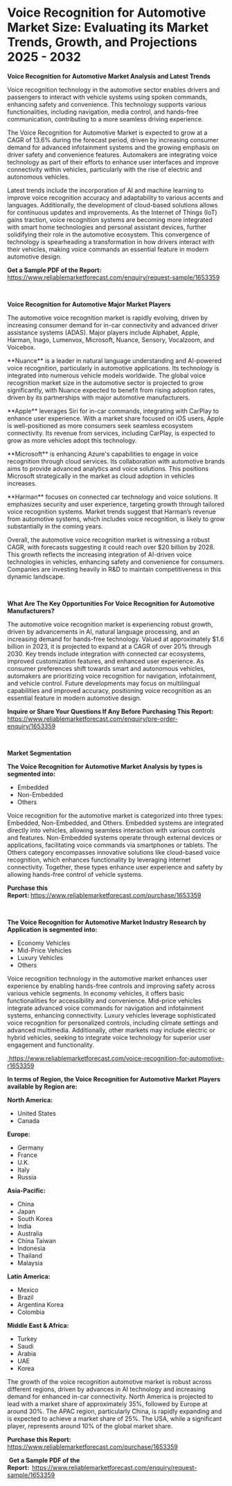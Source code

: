 <p><h1>Voice Recognition for Automotive Market Size: Evaluating its Market Trends, Growth, and Projections 2025 - 2032</h1></p><p><strong>Voice Recognition for Automotive Market Analysis and Latest Trends</strong></p>
<p><p>Voice recognition technology in the automotive sector enables drivers and passengers to interact with vehicle systems using spoken commands, enhancing safety and convenience. This technology supports various functionalities, including navigation, media control, and hands-free communication, contributing to a more seamless driving experience.</p><p>The Voice Recognition for Automotive Market is expected to grow at a CAGR of 13.6% during the forecast period, driven by increasing consumer demand for advanced infotainment systems and the growing emphasis on driver safety and convenience features. Automakers are integrating voice technology as part of their efforts to enhance user interfaces and improve connectivity within vehicles, particularly with the rise of electric and autonomous vehicles.</p><p>Latest trends include the incorporation of AI and machine learning to improve voice recognition accuracy and adaptability to various accents and languages. Additionally, the development of cloud-based solutions allows for continuous updates and improvements. As the Internet of Things (IoT) gains traction, voice recognition systems are becoming more integrated with smart home technologies and personal assistant devices, further solidifying their role in the automotive ecosystem. This convergence of technology is spearheading a transformation in how drivers interact with their vehicles, making voice commands an essential feature in modern automotive design.</p></p>
<p><strong>Get a Sample PDF of the Report:&nbsp;</strong> <a href="https://www.reliablemarketforecast.com/enquiry/request-sample/1653359?utm_campaign=3195&utm_medium=2&utm_source=Github&utm_content=ia&utm_term=18042025&utm_id=voice-recognition-for-automotive">https://www.reliablemarketforecast.com/enquiry/request-sample/1653359</a></p>
<p>&nbsp;</p>
<p><strong>Voice Recognition for Automotive Major Market Players</strong></p>
<p><p>The automotive voice recognition market is rapidly evolving, driven by increasing consumer demand for in-car connectivity and advanced driver assistance systems (ADAS). Major players include Alphabet, Apple, Harman, Inago, Lumenvox, Microsoft, Nuance, Sensory, Vocalzoom, and Voicebox.</p><p>**Nuance** is a leader in natural language understanding and AI-powered voice recognition, particularly in automotive applications. Its technology is integrated into numerous vehicle models worldwide. The global voice recognition market size in the automotive sector is projected to grow significantly, with Nuance expected to benefit from rising adoption rates, driven by its partnerships with major automotive manufacturers.</p><p>**Apple** leverages Siri for in-car commands, integrating with CarPlay to enhance user experience. With a market share focused on iOS users, Apple is well-positioned as more consumers seek seamless ecosystem connectivity. Its revenue from services, including CarPlay, is expected to grow as more vehicles adopt this technology.</p><p>**Microsoft** is enhancing Azure's capabilities to engage in voice recognition through cloud services. Its collaboration with automotive brands aims to provide advanced analytics and voice solutions. This positions Microsoft strategically in the market as cloud adoption in vehicles increases.</p><p>**Harman** focuses on connected car technology and voice solutions. It emphasizes security and user experience, targeting growth through tailored voice recognition systems. Market trends suggest that Harman’s revenue from automotive systems, which includes voice recognition, is likely to grow substantially in the coming years.</p><p>Overall, the automotive voice recognition market is witnessing a robust CAGR, with forecasts suggesting it could reach over $20 billion by 2028. This growth reflects the increasing integration of AI-driven voice technologies in vehicles, enhancing safety and convenience for consumers. Companies are investing heavily in R&D to maintain competitiveness in this dynamic landscape.</p></p>
<p>&nbsp;</p>
<p><strong>What Are The Key Opportunities For Voice Recognition for Automotive Manufacturers?</strong></p>
<p><p>The automotive voice recognition market is experiencing robust growth, driven by advancements in AI, natural language processing, and an increasing demand for hands-free technology. Valued at approximately $1.6 billion in 2023, it is projected to expand at a CAGR of over 20% through 2030. Key trends include integration with connected car ecosystems, improved customization features, and enhanced user experience. As consumer preferences shift towards smart and autonomous vehicles, automakers are prioritizing voice recognition for navigation, infotainment, and vehicle control. Future developments may focus on multilingual capabilities and improved accuracy, positioning voice recognition as an essential feature in modern automotive design.</p></p>
<p><strong>Inquire or Share Your Questions If Any Before Purchasing This Report:</strong> <a href="https://www.reliablemarketforecast.com/enquiry/pre-order-enquiry/1653359?utm_campaign=3195&utm_medium=2&utm_source=Github&utm_content=ia&utm_term=18042025&utm_id=voice-recognition-for-automotive">https://www.reliablemarketforecast.com/enquiry/pre-order-enquiry/1653359</a></p>
<p>&nbsp;</p>
<p><strong>Market Segmentation</strong></p>
<p><strong>The Voice Recognition for Automotive Market Analysis by types is segmented into:</strong></p>
<p><ul><li>Embedded</li><li>Non-Embedded</li><li>Others</li></ul></p>
<p><p>Voice recognition for the automotive market is categorized into three types: Embedded, Non-Embedded, and Others. Embedded systems are integrated directly into vehicles, allowing seamless interaction with various controls and features. Non-Embedded systems operate through external devices or applications, facilitating voice commands via smartphones or tablets. The Others category encompasses innovative solutions like cloud-based voice recognition, which enhances functionality by leveraging internet connectivity. Together, these types enhance user experience and safety by allowing hands-free control of vehicle systems.</p></p>
<p><strong>Purchase this Report:&nbsp;</strong><a href="https://www.reliablemarketforecast.com/purchase/1653359?utm_campaign=3195&utm_medium=2&utm_source=Github&utm_content=ia&utm_term=18042025&utm_id=voice-recognition-for-automotive">https://www.reliablemarketforecast.com/purchase/1653359</a></p>
<p>&nbsp;</p>
<p><strong>The Voice Recognition for Automotive Market Industry Research by Application is segmented into:</strong></p>
<p><ul><li>Economy Vehicles</li><li>Mid-Price Vehicles</li><li>Luxury Vehicles</li><li>Others</li></ul></p>
<p><p>Voice recognition technology in the automotive market enhances user experience by enabling hands-free controls and improving safety across various vehicle segments. In economy vehicles, it offers basic functionalities for accessibility and convenience. Mid-price vehicles integrate advanced voice commands for navigation and infotainment systems, enhancing connectivity. Luxury vehicles leverage sophisticated voice recognition for personalized controls, including climate settings and advanced multimedia. Additionally, other markets may include electric or hybrid vehicles, seeking to integrate voice technology for superior user engagement and functionality.</p></p>
<p><a href="https://www.reliablemarketforecast.com/voice-recognition-for-automotive-r1653359?utm_campaign=3195&utm_medium=2&utm_source=Github&utm_content=ia&utm_term=18042025&utm_id=voice-recognition-for-automotive">&nbsp;https://www.reliablemarketforecast.com/voice-recognition-for-automotive-r1653359</a></p>
<p><strong>In terms of Region, the Voice Recognition for Automotive Market Players available by Region are:</strong></p>
<p>
    <p> <strong> North America: </strong>
        <ul>
            <li>United States</li>
            <li>Canada</li>
        </ul>
        </p> 
    <p> <strong> Europe: </strong>
        <ul>
            <li>Germany</li>
            <li>France</li>
            <li>U.K.</li>
            <li>Italy</li>
            <li>Russia</li>
        </ul>
        </p> 
    <p> <strong> Asia-Pacific: </strong>
        <ul>
            <li>China</li>
            <li>Japan</li>
            <li>South Korea</li>
            <li>India</li>
            <li>Australia</li>
            <li>China Taiwan</li>
            <li>Indonesia</li>
            <li>Thailand</li>
            <li>Malaysia</li>
        </ul>
        </p> 
    <p> <strong> Latin America: </strong>
        <ul>
            <li>Mexico</li>
            <li>Brazil</li>
            <li>Argentina Korea</li>
            <li>Colombia</li>
        </ul>
        </p> 
    <p> <strong> Middle East & Africa: </strong>
        <ul>
            <li>Turkey</li>
            <li>Saudi</li>
            <li>Arabia</li>
            <li>UAE</li>
            <li>Korea</li>
        </ul>
    </p>
    </p>
<p><p>The growth of the voice recognition automotive market is robust across different regions, driven by advances in AI technology and increasing demand for enhanced in-car connectivity. North America is projected to lead with a market share of approximately 35%, followed by Europe at around 30%. The APAC region, particularly China, is rapidly expanding and is expected to achieve a market share of 25%. The USA, while a significant player, represents around 10% of the global market share.</p></p>
<p><strong>Purchase this Report: </strong><a href="https://www.reliablemarketforecast.com/purchase/1653359?utm_campaign=3195&utm_medium=2&utm_source=Github&utm_content=ia&utm_term=18042025&utm_id=voice-recognition-for-automotive">https://www.reliablemarketforecast.com/purchase/1653359</a></p>
<p>&nbsp;<strong>Get a Sample PDF of the Report:&nbsp;&nbsp;</strong><a href="https://www.reliablemarketforecast.com/enquiry/request-sample/1653359?utm_campaign=3195&utm_medium=2&utm_source=Github&utm_content=ia&utm_term=18042025&utm_id=voice-recognition-for-automotive">https://www.reliablemarketforecast.com/enquiry/request-sample/1653359</a></p>
<p><strong></strong></p>
<p><p></p><p></p><p></p></p>